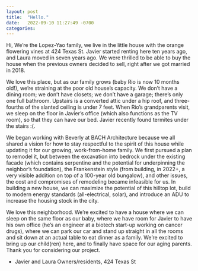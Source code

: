 ```yaml
---
layout: post
title:  "Hello."
date:   2022-09-10 11:27:49 -0700
categories: 
---
```


Hi,
We’re the Lopez-Yao family, we live in the little house with the orange flowering vines at 424 Texas St. Javier started renting here ten years ago, and Laura moved in seven years ago. We were thrilled to be able to buy the house when the previous owners decided to sell, right after we got married in 2018. 

We love this place, but as our family grows (baby Rio is now 10 months old!), we’re straining at the poor old house’s capacity. We don’t have a dining room; we don’t have closets; we don’t have a garage; there’s only one full bathroom. Upstairs is a converted attic under a hip roof, and three-fourths of the slanted ceiling is under 7 feet. When Rio’s grandparents visit, we sleep on the floor in Javier’s office (which also functions as the TV room), so that they can have our bed. Javier recently found termites under the stairs :(.

We began working with Beverly at BACH Architecture because we all shared a vision for how to stay respectful to the spirit of this house while updating it for our growing, work-from-home family. We first pursued a plan to remodel it, but between the excavation into bedrock under the existing facade (which contains serpentine and the potential for underpinning the neighbor’s foundation), the Frankenstein style (from building, in 2022+, a very visible addition on top of a 100-year old bungalow), and other issues, the cost and compromises of remodeling became infeasible for us. In building a new house, we can maximize the potential of this hilltop lot, build to modern energy standards (all-electrical, solar), and introduce an ADU to increase the housing stock in the city.

We love this neighborhood. We’re excited to have a house where we can sleep on the same floor as our baby, where we have room for Javier to have his own office (he’s an engineer at a biotech start-up working on cancer drugs), where we can park our car and stand up straight in all the rooms and sit down at an actual table to eat dinner as a family. We’re excited to bring up our child(ren) here, and to finally have space for our aging parents. Thank you for considering our project. 

- Javier and Laura
Owners/residents, 424 Texas St

